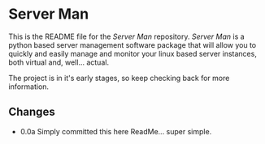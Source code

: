 # Server Man

This is the README file for the *Server Man* repository. *Server Man* is a python based server management software package that will allow you to quickly and easily manage and monitor your linux based server instances, both virtual and, well... actual.

The project is in it's early stages, so keep checking back for more information.

## Changes

* 0.0a Simply committed this here ReadMe... super simple.